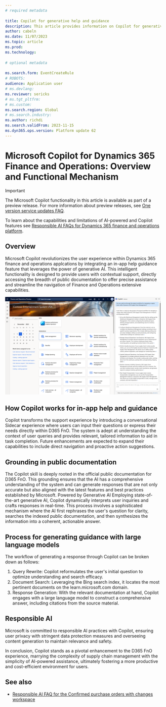 ```yaml
---
# required metadata

title: Copilot for generative help and guidance
description: This article provides information on Copilot for generative help and guidance in the finance and operations platform
author: cabeln
ms.date: 11/07/2023
ms.topic: article
ms.prod: 
ms.technology: 

# optional metadata

ms.search.form: EventCreateRule
# ROBOTS:
audience: Application user
# ms.devlang: 
ms.reviewer: sericks
# ms.tgt_pltfrm: 
# ms.custom:
ms.search.region: Global
# ms.search.industry:
ms.author: richdi
ms.search.validFrom: 2023-11-15
ms.dyn365.ops.version: Platform update 62
---
```


# Microsoft Copilot for Dynamics 365 Finance and Operations: Overview and Functional Mechanism

> [!IMPORTANT]
> The Microsoft Copilot functionality in this article is available as part of a preview release. For more information about preview releases, see [One version service updates FAQ](/dynamics365/unified-operations/fin-and-ops/get-started/one-version).
>
> To learn about the capabilities and limitations of AI-powered and Copilot features see [Responsible AI FAQs for Dynamics 365 finance and operations platform](../../dev-itpro/responsible-ai/responsible-ai-overview.md).

## Overview

Microsoft Copilot revolutionizes the user experience within Dynamics 365 finance and operations applcations by integrating an in-app help guidance feature that leverages the power of generative AI. This intelligent functionality is designed to provide users with contextual support, directly accessing the breadth of public documentation to offer precise assistance and streamline the navigation of Finance and Operations extensive capabilities.

![Copilot help pane in the user experience](./media/copilot-homepage%20-explain-worflow.png)

## How Copilot works for in-app help and guidance

Copilot transforms the support experience by introducing a conversational Sidecar experience where users can input their questions or express their needs directly within D365 FnO. The system is adept at understanding the context of user queries and provides relevant, tailored information to aid in task completion. Future enhancements are expected to expand their capabilities to include direct navigation and proactive action suggestions.

## Grounding in public documentation

The Copilot skill is deeply rooted in the official public documentation for D365 FnO. This grounding ensures that the AI has a comprehensive understanding of the system and can generate responses that are not only accurate but also aligned with the latest features and best practices established by Microsoft.
Powered by Generative AI
Employing state-of-the-art generative AI, Copilot dynamically interprets user inquiries and crafts responses in real-time. This process involves a sophisticated mechanism where the AI first rephrases the user's question for clarity, searches the indexed public documentation, and then synthesizes the information into a coherent, actionable answer.

## Process for generating guidance with large language models

The workflow of generating a response through Copilot can be broken down as follows:
1.	Query Rewrite: Copilot reformulates the user's initial question to optimize understanding and search efficacy.
1.	Document Search: Leveraging the Bing search index, it locates the most pertinent documents on the learn.microsoft.com domain.
1.	Response Generation: With the relevant documentation at hand, Copilot engages with a large language model to construct a comprehensive answer, including citations from the source material.

## Responsible AI

Microsoft is committed to responsible AI practices with Copilot, ensuring user privacy with stringent data protection measures and overseeing content generation to maintain relevance and safety.


In conclusion, Copilot stands as a pivotal enhancement to the D365 FnO experience, marrying the complexity of supply chain management with the simplicity of AI-powered assistance, ultimately fostering a more productive and cost-efficient environment for users.

## See also

- [Responsible AI FAQ for the Confirmed purchase orders with changes workspace](copilot-generative-help-rai-faq.md)
